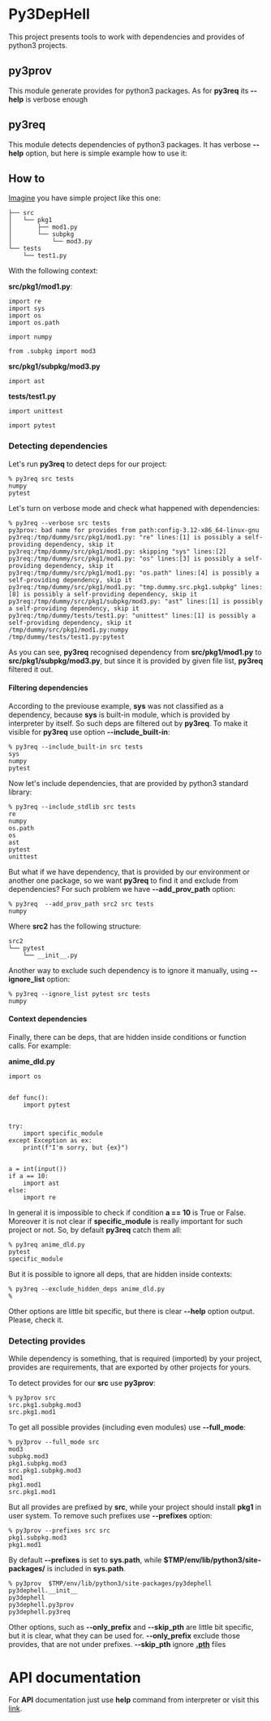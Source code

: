 # Py3DepHell
This project presents tools to work with dependencies and provides of python3 projects.


## py3prov
This module generate provides for python3 packages. As for **py3req** its **--help** is verbose enough

## py3req
This module detects dependencies of python3 packages. It has verbose **--help** option, but here is simple example how to use it:

## How to
[Imagine](https://packaging.python.org/en/latest/tutorials/packaging-projects/) you have simple project like this one:
```shell
├── src
│   └── pkg1
│       ├── mod1.py
│       └── subpkg
│           └── mod3.py
└── tests
    └── test1.py
```
With the following context:

**src/pkg1/mod1.py**:
```python3
import re
import sys
import os
import os.path

import numpy

from .subpkg import mod3
```

**src/pkg1/subpkg/mod3.py**
```python3
import ast
```

**tests/test1.py**
```python3
import unittest

import pytest
```

### Detecting dependencies
Let's run **py3req** to detect deps for our project:

```shell
% py3req src tests
numpy
pytest
```

Let's turn on verbose mode and check what happened with dependencies:
```shell
% py3req --verbose src tests
py3prov: bad name for provides from path:config-3.12-x86_64-linux-gnu
py3req:/tmp/dummy/src/pkg1/mod1.py: "re" lines:[1] is possibly a self-providing dependency, skip it
py3req:/tmp/dummy/src/pkg1/mod1.py: skipping "sys" lines:[2]
py3req:/tmp/dummy/src/pkg1/mod1.py: "os" lines:[3] is possibly a self-providing dependency, skip it
py3req:/tmp/dummy/src/pkg1/mod1.py: "os.path" lines:[4] is possibly a self-providing dependency, skip it
py3req:/tmp/dummy/src/pkg1/mod1.py: "tmp.dummy.src.pkg1.subpkg" lines:[8] is possibly a self-providing dependency, skip it
py3req:/tmp/dummy/src/pkg1/subpkg/mod3.py: "ast" lines:[1] is possibly a self-providing dependency, skip it
py3req:/tmp/dummy/tests/test1.py: "unittest" lines:[1] is possibly a self-providing dependency, skip it
/tmp/dummy/src/pkg1/mod1.py:numpy
/tmp/dummy/tests/test1.py:pytest
```

As you can see, **py3req** recognised dependency from **src/pkg1/mod1.py** to **src/pkg1/subpkg/mod3.py**, but since it is provided by given file list, **py3req** filtered it out.

#### Filtering dependencies

According to the previouse example, **sys** was not classified as a dependency, because **sys** is built-in module, which is provided by interpreter by itself. So such deps are filtered out by **py3req**. To make it visible for **py3req** use option **--include_built-in**:

```shell
% py3req --include_built-in src tests
sys
numpy
pytest
```

Now let's include dependencies, that are provided by python3 standard library:

```shell
% py3req --include_stdlib src tests
re
numpy
os.path
os
ast
pytest
unittest
```

But what if we have dependency, that is provided by our environment or another one package, so we want **py3req** to find it and exclude from dependencies? For such problem we have **--add_prov_path** option:

```shell
% py3req  --add_prov_path src2 src tests
numpy
```

Where **src2** has the following structure:
```shell
src2
└── pytest
    └── __init__.py
```

Another way to exclude such dependency is to ignore it manually, using **--ignore_list** option:
```shell
% py3req --ignore_list pytest src tests
numpy
```

#### Context dependencies

Finally, there can be deps, that are hidden inside conditions or function calls. For example:

**anime_dld.py**
```python3
import os


def func():
    import pytest


try:
    import specific_module
except Exception as ex:
    print(f"I'm sorry, but {ex}")


a = int(input())
if a == 10:
    import ast
else:
    import re
```

In general it is impossible to check if condition **a == 10** is True or False. Moreover it is not clear if **specific_module** is really important for such project or not. So, by default **py3req** catch them all:

```shell
% py3req anime_dld.py
pytest
specific_module
```

But it is possible to ignore all deps, that are hidden inside contexts:
```shell
% py3req --exclude_hidden_deps anime_dld.py
%
```

Other options are little bit specific, but there is clear **--help** option output. Please, check it.


### Detecting provides

While dependency is something, that is required (imported) by your project, provides are requirements, that are exported by other projects for yours.

To detect provides for our **src** use **py3prov**:

```shell
% py3prov src
src.pkg1.subpkg.mod3
src.pkg1.mod1
```

To get all possible provides (including even modules) use **--full_mode**:

```shell
% py3prov --full_mode src
mod3
subpkg.mod3
pkg1.subpkg.mod3
src.pkg1.subpkg.mod3
mod1
pkg1.mod1
src.pkg1.mod1
```

But all provides are prefixed by **src**, while your project should install **pkg1** in user system. To remove such prefixes use **--prefixes** option:

```shell
% py3prov --prefixes src src
pkg1.subpkg.mod3
pkg1.mod1
```

By default **--prefixes** is set to **sys.path**, while **$TMP/env/lib/python3/site-packages/** is included in **sys.path**.

```shell
% py3prov  $TMP/env/lib/python3/site-packages/py3dephell
py3dephell.__init__
py3dephell
py3dephell.py3prov
py3dephell.py3req
```



Other options, such as **--only_prefix** and **--skip_pth** are little bit specific, but it is clear, what they can be used for. **--only_prefix** exclude those provides, that are not under prefixes. **--skip_pth** ignore [**.pth**](https://docs.python.org/3/library/site.html) files


# API documentation
For **API** documentation just use **help** command from interpreter or visit this [link](https://altlinux.github.io/py3dephell/).
